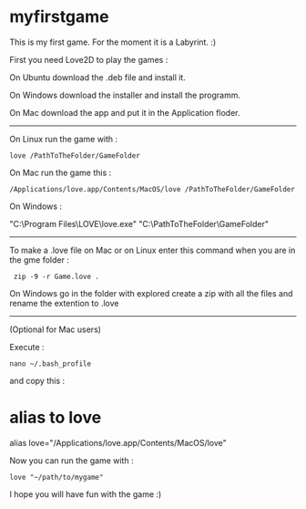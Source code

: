 # myfirstgame
This is my first game. For the moment it is a Labyrint. :)

First you need Love2D to play the games :

On Ubuntu download the .deb file and install it.

On Windows download the installer and install the programm.

On Mac download the app and put it in the Application floder.

______________________________________________________________________

On Linux run the game with :

	love /PathToTheFolder/GameFolder

On Mac run the game this :
	
	/Applications/love.app/Contents/MacOS/love /PathToTheFolder/GameFolder

On Windows :

"C:\Program Files\LOVE\love.exe" "C:\PathToTheFolder\GameFolder"

_______________________________________________________________________

To make a .love file on Mac or on Linux enter this command when you are in the gme folder :
	 
	 zip -9 -r Game.love .

On Windows go in the folder with explored create a zip with all the files and rename the extention to .love

______________________________________________________________________

(Optional for Mac users)

Execute :

	nano ~/.bash_profile

and copy this : 

# alias to love
alias love="/Applications/love.app/Contents/MacOS/love"

Now you can run the game with :

	love "~/path/to/mygame"

I hope you will have fun with the game :)
